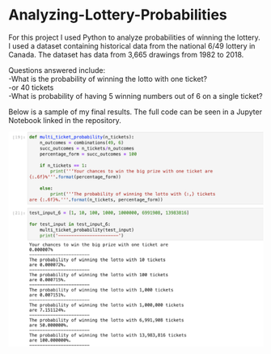 # Analyzing-Lottery-Probabilities

For this project I used Python to analyze probabilities of winning the lottery. I used a dataset containing historical data from the national 6/49 lottery in Canada. The dataset has data from 3,665 drawings from 1982 to 2018. 

Questions answered include:  
-What is the probability of winning the lotto with one ticket?    
     -or 40 tickets    
-What is probability of having 5 winning numbers out of 6 on a single ticket?  

Below is a sample of my final results. The full code can be seen in a Jupyter Notebook linked in the repository.


<img src="https://raw.githubusercontent.com/sunnyyan97/Analyzing-Lottery-Probabilities/main/Screen%20Shot%202021-03-01%20at%202.06.14%20PM.png">
